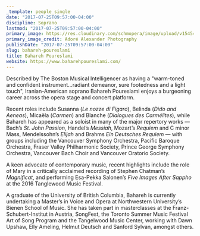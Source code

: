 ```yaml
---
_template: people_single
date: "2017-07-25T09:57:00-04:00"
discipline: Soprano
lastmod: "2017-07-25T09:57:00-04:00"
primary_image: https://res.cloudinary.com/schmopera/image/upload/v1545409169/media/webhook-uploads/1500990944072/IMG_8104.jpeg.jpeg
primary_image_credit: Adoré Alexander Photography
publishDate: "2017-07-25T09:57:00-04:00"
slug: bahareh-poureslami
title: Bahareh Poureslami
website: https://www.baharehpoureslami.com/
---
```


Described by The Boston Musical Intelligencer  as having a  "warm-toned and confident instrument…radiant demeanor, sure footedness and a light touch", Iranian-American soprano Bahareh Poureslami enjoys a burgeoning career across the opera stage and concert platform.

Recent roles include Susanna (*Le nozze di Figaro*), Belinda (*Dido and Aeneas*), Micaëla (*Carmen*) and Blanche (*Dialogues des Carmélites*), while Bahareh has appeared as a soloist in many of the major repertory works — Bach’s *St. John Passion*, Handel’s *Messiah*, Mozart’s *Requiem* and C minor Mass, Mendelssohn’s *Elijah* and Brahms *Ein Deutsches Requiem* — with groups including the Vancouver Symphony Orchestra, Pacific Baroque Orchestra, Fraser Valley Philharmonic Society, Prince George Symphony Orchestra, Vancouver Bach Choir and Vancouver Oratorio Society.

A keen advocate of contemporary music, recent highlights include the role of Mary in a critically acclaimed recording of Stephen Chatman’s *Magnificat*, and performing Esa-Pekka Salonen’s *Five Images After Sappho* at the 2016 Tanglewood Music Festival.

A graduate of the University of British Columbia, Bahareh is currently undertaking a Master’s in Voice and Opera at Northwestern University’s Bienen School of Music. She has taken part in masterclasses at the Franz-Schubert-Institut in Austria, SongFest, the Toronto Summer Music Festival Art of Song Program and the Tangelwood Music Center, working with Dawn Upshaw, Elly Ameling, Helmut Deutsch and Sanford Sylvan, amongst others.
